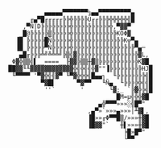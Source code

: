                 ▄▄▄▄▄▀▀▀▀▀▀▀¼▄▄▀▀▀▀▀▀▀▀▀▄
            ╓▄▀█╓╓╓╓╓╠╠╬╠╠╠╠Ü╓╓╠╠╠╬╬╬╬╬╣█
          ,▀Ñ|D╠╠╠╠╠╠╠╠╬╠╠╠╠╠╠╠╠╠╠╬,▀▓▓▀
         _█@╠╠╠╠╠▒╠╠╠╠╠╬╠╠╠╠╠╠╠╠╠╠╠╠KÖΦ▓_
        ▐█ ╠╠╠╠╠█Ñ╠╠╠╠╠╬╠╠╠╠╠╠╠╠╠╠╠╠╠╠K╦▀▄
        ▐█ ╠╠╠╠╠▀Ñ╠╠╠╠╠╬╠╠╠╠╠╠╠╠╠╠╠╠╠╠╠╠╠▀▄─
         ▄█╓╠╠╠╩╝╩╩╩╝╠▒╣▓╠╠╠╠╠╠╠╠╠╠╠╠╠╠╠╠╠▓L,
      _Φ▓╬▒▒╣▌__====__╟▓▓╠▒▒╫▓▒╠╠╠╠╠╠╠╠╠╠╠K▓█_
      ██▓▓╙╙▓▓▓▓▓▓▓▓▓▓▓▓╬╣╬╣╣╬▓""▐╠╠╠╠╠╠╠╠╠HJ█
       ╙▀▀▀▀ '▀▓╬╣╣▓▀ ╙▀▓╬╬╬╣█▄▄┐  ╙╠╠╠╠╠╠╠╠╣█
               ▀▓█▌      ▀▓▀▀   ╙Ñ▄_ ╙╠╠╠╠╬╣╣█
                ''`       '       └▓;_ `╠▓╬╠╣█
                                    █M=µ╣╬╬▓█
                               ▄╬▀▀▀»»»░╣█▀"
                            ,▄▀»`»»»▄»»»│╨▓▌,
                            ▐█»»╓Φ▀▀█▒/»»»╫▓█
                            ▐█▓▓"`   ╫▌»»»╫▓█
                                      ╞█»█▀"
                                      └▀▀

